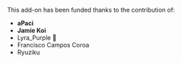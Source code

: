 This add-on has been funded thanks to the contribution of:
* **aPaci**
* **Jamie Koi**
* Lyra_Purple 💜
* Francisco Campos Coroa
* Ryuziku
